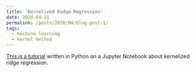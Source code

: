 ```yaml
---
title: 'Kernelized Ridge Regression'
date: 2020-04-31
permalink: /posts/2020/04/blog-post-1/
tags:
  - machine learning
  - kernel method
---
```


[This is a tutorial](https://nbviewer.jupyter.org/github/zetongqi/machine-learning-demos/blob/master/kernelized_ridge_regression.ipynb) written in Python on a Jupyter Notebook about kernelized ridge regression.
